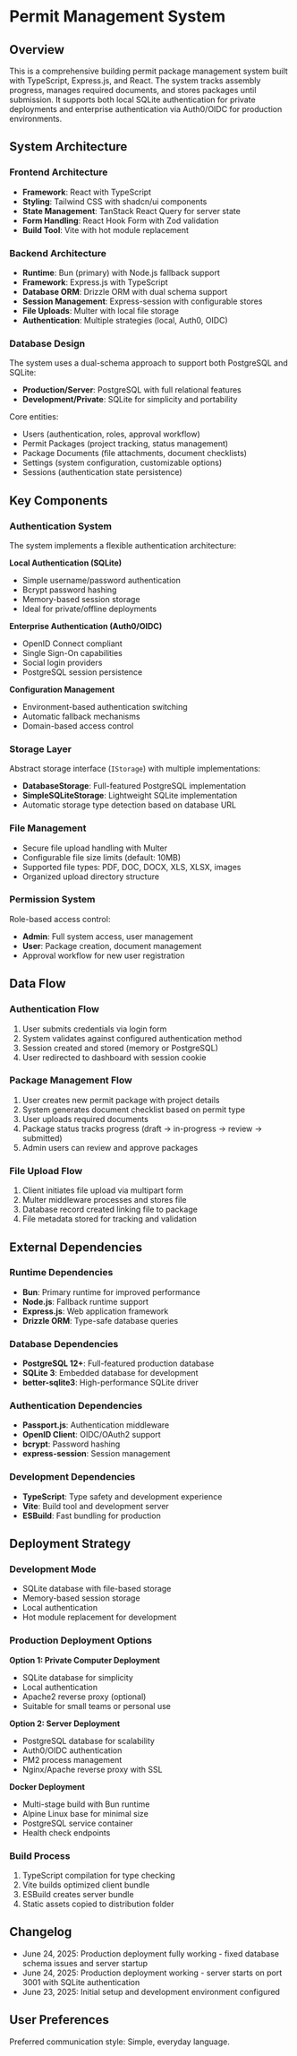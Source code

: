 # Permit Management System

## Overview

This is a comprehensive building permit package management system built with TypeScript, Express.js, and React. The system tracks assembly progress, manages required documents, and stores packages until submission. It supports both local SQLite authentication for private deployments and enterprise authentication via Auth0/OIDC for production environments.

## System Architecture

### Frontend Architecture
- **Framework**: React with TypeScript
- **Styling**: Tailwind CSS with shadcn/ui components
- **State Management**: TanStack React Query for server state
- **Form Handling**: React Hook Form with Zod validation
- **Build Tool**: Vite with hot module replacement

### Backend Architecture
- **Runtime**: Bun (primary) with Node.js fallback support
- **Framework**: Express.js with TypeScript
- **Database ORM**: Drizzle ORM with dual schema support
- **Session Management**: Express-session with configurable stores
- **File Uploads**: Multer with local file storage
- **Authentication**: Multiple strategies (local, Auth0, OIDC)

### Database Design
The system uses a dual-schema approach to support both PostgreSQL and SQLite:
- **Production/Server**: PostgreSQL with full relational features
- **Development/Private**: SQLite for simplicity and portability

Core entities:
- Users (authentication, roles, approval workflow)
- Permit Packages (project tracking, status management)
- Package Documents (file attachments, document checklists)
- Settings (system configuration, customizable options)
- Sessions (authentication state persistence)

## Key Components

### Authentication System
The system implements a flexible authentication architecture:

**Local Authentication (SQLite)**
- Simple username/password authentication
- Bcrypt password hashing
- Memory-based session storage
- Ideal for private/offline deployments

**Enterprise Authentication (Auth0/OIDC)**
- OpenID Connect compliant
- Single Sign-On capabilities
- Social login providers
- PostgreSQL session persistence

**Configuration Management**
- Environment-based authentication switching
- Automatic fallback mechanisms
- Domain-based access control

### Storage Layer
Abstract storage interface (`IStorage`) with multiple implementations:
- **DatabaseStorage**: Full-featured PostgreSQL implementation
- **SimpleSQLiteStorage**: Lightweight SQLite implementation
- Automatic storage type detection based on database URL

### File Management
- Secure file upload handling with Multer
- Configurable file size limits (default: 10MB)
- Supported file types: PDF, DOC, DOCX, XLS, XLSX, images
- Organized upload directory structure

### Permission System
Role-based access control:
- **Admin**: Full system access, user management
- **User**: Package creation, document management
- Approval workflow for new user registration

## Data Flow

### Authentication Flow
1. User submits credentials via login form
2. System validates against configured authentication method
3. Session created and stored (memory or PostgreSQL)
4. User redirected to dashboard with session cookie

### Package Management Flow
1. User creates new permit package with project details
2. System generates document checklist based on permit type
3. User uploads required documents
4. Package status tracks progress (draft → in-progress → review → submitted)
5. Admin users can review and approve packages

### File Upload Flow
1. Client initiates file upload via multipart form
2. Multer middleware processes and stores file
3. Database record created linking file to package
4. File metadata stored for tracking and validation

## External Dependencies

### Runtime Dependencies
- **Bun**: Primary runtime for improved performance
- **Node.js**: Fallback runtime support
- **Express.js**: Web application framework
- **Drizzle ORM**: Type-safe database queries

### Database Dependencies
- **PostgreSQL 12+**: Full-featured production database
- **SQLite 3**: Embedded database for development
- **better-sqlite3**: High-performance SQLite driver

### Authentication Dependencies
- **Passport.js**: Authentication middleware
- **OpenID Client**: OIDC/OAuth2 support
- **bcrypt**: Password hashing
- **express-session**: Session management

### Development Dependencies
- **TypeScript**: Type safety and development experience
- **Vite**: Build tool and development server
- **ESBuild**: Fast bundling for production

## Deployment Strategy

### Development Mode
- SQLite database with file-based storage
- Memory-based session storage
- Local authentication
- Hot module replacement for development

### Production Deployment Options

**Option 1: Private Computer Deployment**
- SQLite database for simplicity
- Local authentication
- Apache2 reverse proxy (optional)
- Suitable for small teams or personal use

**Option 2: Server Deployment**
- PostgreSQL database for scalability
- Auth0/OIDC authentication
- PM2 process management
- Nginx/Apache reverse proxy with SSL

**Docker Deployment**
- Multi-stage build with Bun runtime
- Alpine Linux base for minimal size
- PostgreSQL service container
- Health check endpoints

### Build Process
1. TypeScript compilation for type checking
2. Vite builds optimized client bundle
3. ESBuild creates server bundle
4. Static assets copied to distribution folder

## Changelog
- June 24, 2025: Production deployment fully working - fixed database schema issues and server startup
- June 24, 2025: Production deployment working - server starts on port 3001 with SQLite authentication
- June 23, 2025: Initial setup and development environment configured

## User Preferences

Preferred communication style: Simple, everyday language.